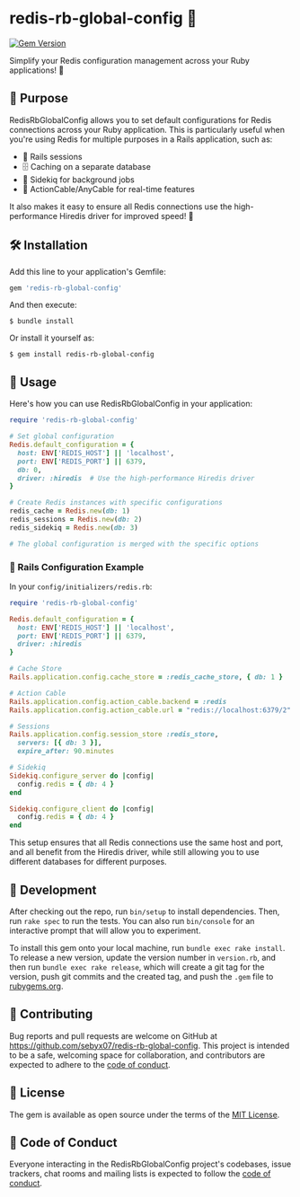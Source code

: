 # redis-rb-global-config 🌟

[![Gem Version](https://badge.fury.io/rb/redis-rb-global-config.svg)](https://badge.fury.io/rb/redis-rb-global-config)

Simplify your Redis configuration management across your Ruby applications! 🚀

## 🎯 Purpose

RedisRbGlobalConfig allows you to set default configurations for Redis connections across your Ruby application. This is particularly useful when you're using Redis for multiple purposes in a Rails application, such as:

- 🚂 Rails sessions
- 🗄️ Caching on a separate database
- 🧵 Sidekiq for background jobs
- 📡 ActionCable/AnyCable for real-time features

It also makes it easy to ensure all Redis connections use the high-performance Hiredis driver for improved speed! 💨

## 🛠️ Installation

Add this line to your application's Gemfile:

```ruby
gem 'redis-rb-global-config'
```

And then execute:

```
$ bundle install
```

Or install it yourself as:

```
$ gem install redis-rb-global-config
```

## 🚀 Usage

Here's how you can use RedisRbGlobalConfig in your application:

```ruby
require 'redis-rb-global-config'

# Set global configuration
Redis.default_configuration = {
  host: ENV['REDIS_HOST'] || 'localhost',
  port: ENV['REDIS_PORT'] || 6379,
  db: 0,
  driver: :hiredis  # Use the high-performance Hiredis driver
}

# Create Redis instances with specific configurations
redis_cache = Redis.new(db: 1)
redis_sessions = Redis.new(db: 2)
redis_sidekiq = Redis.new(db: 3)

# The global configuration is merged with the specific options
```

### 🔧 Rails Configuration Example

In your `config/initializers/redis.rb`:

```ruby
require 'redis-rb-global-config'

Redis.default_configuration = {
  host: ENV['REDIS_HOST'] || 'localhost',
  port: ENV['REDIS_PORT'] || 6379,
  driver: :hiredis
}

# Cache Store
Rails.application.config.cache_store = :redis_cache_store, { db: 1 }

# Action Cable
Rails.application.config.action_cable.backend = :redis
Rails.application.config.action_cable.url = "redis://localhost:6379/2"

# Sessions
Rails.application.config.session_store :redis_store, 
  servers: [{ db: 3 }],
  expire_after: 90.minutes

# Sidekiq
Sidekiq.configure_server do |config|
  config.redis = { db: 4 }
end

Sidekiq.configure_client do |config|
  config.redis = { db: 4 }
end
```

This setup ensures that all Redis connections use the same host and port, and all benefit from the Hiredis driver, while still allowing you to use different databases for different purposes.

## 🧪 Development

After checking out the repo, run `bin/setup` to install dependencies. Then, run `rake spec` to run the tests. You can also run `bin/console` for an interactive prompt that will allow you to experiment.

To install this gem onto your local machine, run `bundle exec rake install`. To release a new version, update the version number in `version.rb`, and then run `bundle exec rake release`, which will create a git tag for the version, push git commits and the created tag, and push the `.gem` file to [rubygems.org](https://rubygems.org).

## 🤝 Contributing

Bug reports and pull requests are welcome on GitHub at https://github.com/sebyx07/redis-rb-global-config. This project is intended to be a safe, welcoming space for collaboration, and contributors are expected to adhere to the [code of conduct](CODE_OF_CONDUCT.md).

## 📜 License

The gem is available as open source under the terms of the [MIT License](https://opensource.org/licenses/MIT).

## 🌈 Code of Conduct

Everyone interacting in the RedisRbGlobalConfig project's codebases, issue trackers, chat rooms and mailing lists is expected to follow the [code of conduct](CODE_OF_CONDUCT.md).